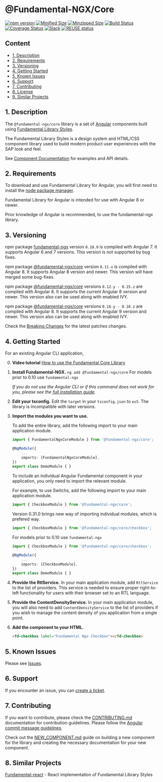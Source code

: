 # @Fundamental-NGX/Core

[![npm version](https://badge.fury.io/js/%40fundamental-ngx%2Fcore.svg)](//www.npmjs.com/package/@fundamental-ngx/core)
[![Minified Size](https://badgen.net/bundlephobia/min/%40fundamental-ngx%2Fcore)](https://bundlephobia.com/result?p=%40fundamental-ngx%2Fcore)
[![Minzipped Size](https://badgen.net/bundlephobia/minzip/%40fundamental-ngx%2Fcore)](https://bundlephobia.com/result?p=%40fundamental-ngx%2Fcore)
[![Build Status](https://travis-ci.org/SAP/fundamental-ngx.svg?branch=main)](https://travis-ci.org/SAP/fundamental-ngx)
[![Coverage Status](https://coveralls.io/repos/github/SAP/fundamental-ngx/badge.svg?branch=main)](https://coveralls.io/github/SAP/fundamental-ngx?branch=main)
[![Slack](https://img.shields.io/badge/slack-ui--fundamentals-blue.svg?logo=slack)](https://ui-fundamentals.slack.com)
[![REUSE status](https://api.reuse.software/badge/github.com/SAP/fundamental-ngx)](https://api.reuse.software/info/github.com/SAP/fundamental-ngx)

## Content

-   [1. Description](#1)
-   [2. Requirements](#2)
-   [3. Versioning](#3)
-   [4. Getting Started](#4)
-   [5. Known Issues](#5)
-   [6. Support](#6)
-   [7. Contributing](#7)
-   [8. License](https://github.com/SAP/fundamental-ngx/blob/main/LICENSE.txt)
-   [9. Similar Projects](#8)

## <a name="1"></a>1. Description

The `@fundamental-ngx/core` library is a set of [Angular](https://angular.io/) components built using [Fundamental Library Styles](https://sap.github.io/fundamental-styles/).

The Fundamental Library Styles is a design system and HTML/CSS component library used to build modern product user experiences with the SAP look and feel.

See [Component Documentation](https://sap.github.io/fundamental-ngx/docs/home) for examples and API details.

## <a name="2"></a>2. Requirements

To download and use Fundamental Library for Angular, you will first need to install the [node package manager](https://www.npmjs.com/get-npm).

Fundamental Library for Angular is intended for use with Angular 8 or newer.

Prior knowledge of Angular is recommended, to use the fundamental-ngx library.

## <a name="3"></a>3. Versioning

npm package [fundamental-ngx](https://npmjs.com/package/fundamental-ngx) version `0.10.0` is compiled with Angular 7. It supports Angular 6 and 7 versions.
This version is not supported by bug fixes.

npm package [@fundamental-ngx/core](https://www.npmjs.com/package/@fundamental-ngx/core) version `0.11.x` is compiled with Angular 8.
It supports Angular 8 version and newer. This version will have merged some bug-fixes.

npm package [@fundamental-ngx/core](https://www.npmjs.com/package/@fundamental-ngx/core) versions `0.12.y - 0.15.z` are compiled with Angular 8.
It supports the current Angular 8 version and newer. This version also can be used along with enabled IVY.

npm package [@fundamental-ngx/core](https://www.npmjs.com/package/@fundamental-ngx/core) versions `0.16.y - 0.18.z` are compiled with Angular 8.
It supports the current Angular 9 version and newer. This version also can be used along with enabled IVY.

Check the [Breaking Changes](https://github.com/SAP/fundamental-ngx/wiki#breaking-changes) for the latest patches changes.

## <a name="4"></a>4. Getting Started

For an existing Angular CLI application,

0. **Video tutorial**
   [How to use the Fundamental Core Library](https://www.youtube.com/watch?v=i4VIiuzD2Fg)

1. **Install Fundamental-NGX.**
   `ng add @fundamental-ngx/core`
   For models prior to 0.10 use `fundamental-ngx`

    _If you do not use the Angular CLI or if this command does not work for you, please see the [full installation guide](https://github.com/SAP/fundamental-ngx/wiki/Full-Installation-Guide)._

1. **Edit your tsconfig.**
   Edit the `target` in your `tsconfig.json` to `es5`. The library is incompatible with later versions.
   
1. **Import the modules you want to use.**

    To add the entire library, add the following import to your main application module.

    ```typescript
    import { FundamentalNgxCoreModule } from '@fundamental-ngx/core';

    @NgModule({
        ...
        imports: [FundamentalNgxCoreModule],
    })
    export class DemoModule { }
    ```

    To include an individual Angular Fundamental component in your application, you only need to import the relevant module.

    For example, to use Switchs, add the following import to your main application module.

    ```typescript
    import { CheckboxModule } from '@fundamental-ngx/core';
    ```

    Version 0.31.0 brings new way of importing individual modules, which is prefered way.

    ```typescript
    import { CheckboxModule } from '@fundamental-ngx/core/checkbox';
    ```

    For models prior to 0.10 use `fundamental-ngx`

    ```typescript
    import { CheckboxModule } from '@fundamental-ngx/core/checkbox';

    @NgModule({
        ...
        imports: [CheckboxModule],
    })
    export class DemoModule { }
    ```
   
1. **Provide the RtlService.**
   In your main application module, add `RtlService` to the list of providers. This service is needed to ensure proper right-to-left functionality for
   users with their browser set to an RTL language.
   
1. **Provide the ContentDensityService.**
   In your main application module, you will also need to add `ContentDensityService` to the list of providers if you wish to manage the content density of
   you application from a single point.

1. **Add the component to your HTML.**

    ```html
    <fd-checkbox label="Fundamental Ngx Checkbox"></fd-checkbox>
    ```

## <a name="5"></a>5. Known Issues

Please see [Issues](https://github.com/SAP/fundamental-ngx/issues).

## <a name="6"></a>6. Support

If you encounter an issue, you can [create a ticket](https://github.com/SAP/fundamental-ngx/issues).

## <a name="7"></a>7. Contributing

If you want to contribute, please check the [CONTRIBUTING.md](https://github.com/SAP/fundamental-ngx/blob/main/CONTRIBUTING.md) documentation for contribution guidelines. Please follow the [Angular commit message guidelines](https://github.com/angular/angular/blob/master/CONTRIBUTING.md#commit).

Check out the [NEW_COMPONENT.md](https://github.com/SAP/fundamental-ngx/blob/main/NEW_COMPONENT.md) guide on building a new component for the library and creating the necessary documentation for your new component.

## <a name="9"></a>8. Similar Projects

[Fundamental-react](https://github.com/SAP/fundamental-react) - React implementation of Fundamental Library Styles
